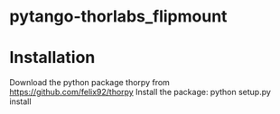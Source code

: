 # pytango-thorlabs_flipmount

# Installation
Download the python package thorpy from https://github.com/felix92/thorpy
Install the package: python setup.py install
